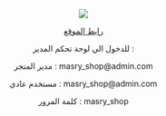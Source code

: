 <p align="center"><a href="https://body-vivid.com/" target="_blank"><img src="https://scriptaty.com/uploads/offers/113872770_images_511391876159639354.png" ></a></p>
<p align="center"><a href="https://body-vivid.com/">رابط الموقع</a></p>
<p align="center">للدخول الي لوحة تحكم المدير : 
</p>

<p align="center"> 
    مدير المتجر : masry_shop@admin.com
</p>
<p align="center"> 
    مستخدم عادي : masry_shop@admin.com
</p>
<p align="center"> 
كلمة المرور : masry_shop

</p>

